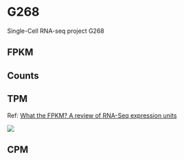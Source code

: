 # G268
Single-Cell RNA-seq project G268

## FPKM


## Counts


## TPM
Ref: [What the FPKM? A review of RNA-Seq expression units](https://haroldpimentel.wordpress.com/2014/05/08/what-the-fpkm-a-review-rna-seq-expression-units/)

<img src="https://render.githubusercontent.com/render/math?math=\text{TPM}_i = \left( \dfrac{\text{FPKM}_i}{\sum_j \text{FPKM}_j } \right) \cdot 10^6">


## CPM
